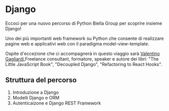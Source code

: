 # Django

Eccoci per una nuovo percorso di Python Biella Group per scoprire insieme Django!

Uno dei più importanti web framework su Python che consente di realizzare pagine web e applicativi web con il paradigma model-view-template.

Ospite d'eccezione che ci accompagnerà in questo viaggio sarà [Valentino Gagliardi](https://www.linkedin.com/in/valentinogagliardi/),Freelance consultant, formatore, speaker e autore dei libri: "The Little JavaScript Book", "Decoupled Django", "Refactoring to React Hooks".

## Struttura del percorso

1. Introduzione a Django
2. Modelli Django e ORM
3. Autenticaizone e Django REST Framework